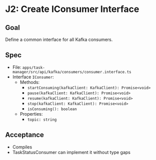 # J2: Create IConsumer Interface

## Goal

Define a common interface for all Kafka consumers.

## Spec

- File: `apps/task-manager/src/api/kafka/consumers/consumer.interface.ts`
- Interface `IConsumer`:
  - Methods:
    - `startConsuming(kafkaClient: KafkaClient): Promise<void>`
    - `pause(kafkaClient: KafkaClient): Promise<void>`
    - `resume(kafkaClient: KafkaClient): Promise<void>`
    - `stop(kafkaClient: KafkaClient): Promise<void>`
    - `isConsuming(): boolean`
  - Properties:
    - `topic: string`

## Acceptance

- Compiles
- TaskStatusConsumer can implement it without type gaps







